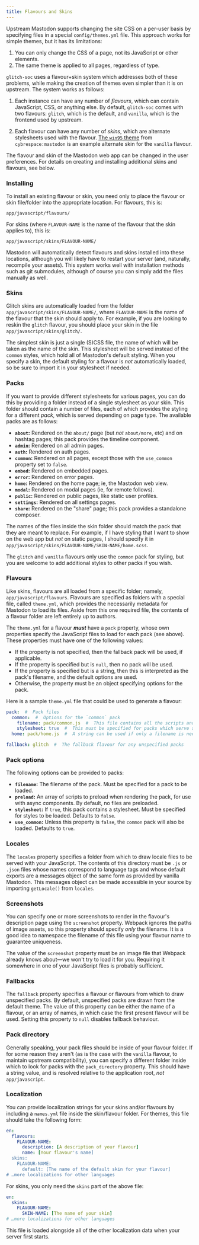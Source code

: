 ```yaml
---
title: Flavours and Skins
---
```


Upstream Mastodon supports changing the site CSS on a per-user basis by specifying files in a special `config/themes.yml` file.
This approach works for simple themes, but it has its limitations:

1.  You can only change the CSS of a page, not its JavaScript or other elements.
2.  The same theme is applied to all pages, regardless of type.

`glitch-soc` uses a flavour+skin system which addresses both of these problems, while making the creation of themes even simpler than it is on upstream.
The system works as follows:

1.  Each instance can have any number of _flavours_, which can contain JavaScript, CSS, or anything else.
    By default, `glitch-soc` comes with two flavours: `glitch`, which is the default, and `vanilla`, which is the frontend used by upstream.

2.  Each flavour can have any number of _skins_, which are alternate stylesheets used with the flavour.
    [The `win95` theme](https://github.com/cybrespace/mastodon/blob/cybrespace/app/javascript/styles/win95.scss) from `cybrespace:mastodon` is an example alternate skin for the `vanilla` flavour.

The flavour and skin of the Mastodon web app can be changed in the user preferences.
For details on creating and installing additional skins and flavours, see below.

###  Installing

To install an existing flavour or skin, you need only to place the flavour or skin file/folder into the appropriate location.
For flavours, this is:

    app/javascript/flavours/

For skins (where `FLAVOUR-NAME` is the name of the flavour that the skin applies to), this is:

    app/javascript/skins/FLAVOUR-NAME/

Mastodon will automatically detect flavours and skins installed into these locations, although you will likely have to restart your server (and, naturally, recompile your assets).
This system works well with installation methods such as git submodules, although of course you can simply add the files manually as well.

###  Skins

Glitch skins are automatically loaded from the folder `app/javascript/skins/FLAVOUR-NAME/`, where `FLAVOUR-NAME` is the name of the flavour that the skin should apply to.
For example, if you are looking to reskin the `glitch` flavour, you should place your skin in the file `app/javascript/skins/glitch/`.

The simplest skin is just a single (S)CSS file, the name of which will be taken as the name of the skin.
This stylesheet will be served instead of the `common` styles, which hold all of Mastodon's default styling.
When you specify a skin, the default styling for a flavour is *not* automatically loaded, so be sure to import it in your stylesheet if needed.

###  Packs

If you want to provide different stylesheets for various pages, you can do this by providing a folder instead of a single stylesheet as your skin.
This folder should contain a number of files, each of which provides the styling for a different _pack_, which is served depending on page type.
The available packs are as follows:

- __`about`:__ Rendered on the `about/` page (but *not* `about/more`, etc) and on hashtag pages; this pack provides the timeline component.
- __`admin`:__ Rendered on all admin pages.
- __`auth`:__ Rendered on auth pages.
- __`common`:__ Rendered on all pages, except those with the `use_common` property set to `false`.
- __`embed`:__ Rendered on embedded pages.
- __`error`:__ Rendered on error pages.
- __`home`:__ Rendered on the home page; ie, the Mastodon web view.
- __`modal`:__ Rendered on modal pages (ie, for remote follows).
- __`public`:__ Rendered on public pages, like static user profiles.
- __`settings`:__ Rendered on all settings pages.
- __`share`:__ Rendered on the "share" page; this pack provides a standalone composer.

The names of the files inside the skin folder should match the pack that they are meant to replace.
For example, if I have styling that I want to show on the web app but *not* on static pages, I should specify it in `app/javascript/skins/FLAVOUR-NAME/SKIN-NAME/home.scss`.

The `glitch` and `vanilla` flavours only use the `common` pack for styling, but you are welcome to add additional styles to other packs if you wish.

###  Flavours

Like skins, flavours are all loaded from a specific folder; namely, `app/javascript/flavours`.
Flavours are specified as folders with a special file, called `theme.yml`, which provides the necessarily metadata for Mastodon to load its files.
Aside from this one required file, the contents of a flavour folder are left entirely up to authors.

The `theme.yml` for a flavour **_must_** have a `pack` property, whose own properties specify the JavaScript files to load for each pack (see above).
These properties must have one of the following values:

- If the property is not specified, then the fallback pack will be used, if applicable.
- If the property is specified but is `null`, then no pack will be used.
- If the property is specified but is a string, then this is interpreted as the pack's filename, and the default options are used.
- Otherwise, the property must be an object specifying options for the pack.

Here is a sample `theme.yml` file that could be used to generate a flavour:

```yaml
pack:  #  Pack files
  common:  #  Options for the `common` pack
    filename: pack/common.js  #  This file contains all the scripts and styles for the pack
    stylesheet: true  #  This must be specified for packs which serve styling
  home: pack/home.js  #  A string can be used if only a filename is needed

fallback: glitch  #  The fallback flavour for any unspecified packs
```

###  Pack options

The following options can be provided to packs:

- __`filename`:__ The filename of the pack. Must be specified for a pack to be loaded.
- __`preload`:__ An array of scripts to preload when rendering the pack, for use with async components. By default, no files are preloaded.
- __`stylesheet`:__ If `true`, this pack contains a stylesheet. Must be specified for styles to be loaded. Defaults to `false`.
- __`use_common`:__ Unless this property is `false`, the `common` pack will also be loaded. Defaults to `true`.

###  Locales

The `locales` property specifies a folder from which to draw locale files to be served with your JavaScript.
The contents of this directory must be `.js` or `.json` files whose names correspond to language tags and whose default exports are a messages object of the same form as provided by vanilla Mastodon.
This messages object can be made accessible in your source by importing `getLocale()` from `locales`.

###  Screenshots

You can specify one or more screenshots to render in the flavour's description page using the `screenshot` property.
Webpack ignores the paths of image assets, so this property should specify *only* the filename.
It is a good idea to namespace the filename of this file using your flavour name to guarantee uniqueness.

The value of the `screenshot` property must be an image file that Webpack already knows about—we won't try to load it for you.
Requiring it somewhere in one of your JavaScript files is probably sufficient.

###  Fallbacks

The `fallback` property specifies a flavour or flavours from which to draw unspecified packs.
By default, unspecified packs are drawn from the default theme.
The value of this property can be either the name of a flavour, or an array of names, in which case the first present flavour will be used.
Setting this property to `null` disables fallback behaviour.

###  Pack directory

Generally speaking, your pack files should be inside of your flavour folder.
If for some reason they aren't (as is the case with the `vanilla` flavour, to maintain upstream compatibility), you can specify a different folder inside which to look for packs with the `pack_directory` property.
This should have a string value, and is resolved relative to the application root, *not* `app/javascript`.

###  Localization

You can provide localization strings for your skins and/or flavours by including a `names.yml` file inside the skin/flavour folder.
For themes, this file should take the following form:

```yml
en:
  flavours:
    FLAVOUR-NAME:
      description: [A description of your flavour]
      name: [Your flavour's name]
  skins:
    FLAVOUR-NAME:
      default: [The name of the default skin for your flavour]
# …more localizations for other languages
```

For skins, you only need the `skins` part of the above file:

```yml
en:
  skins:
    FLAVOUR-NAME:
      SKIN-NAME: [The name of your skin]
# …more localizations for other languages
```

This file is loaded alongside all of the other localization data when your server first starts.
